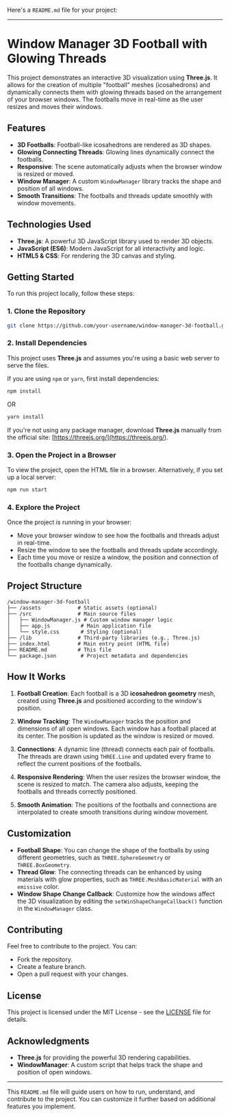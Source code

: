 Here's a `README.md` file for your project:

---

# Window Manager 3D Football with Glowing Threads

This project demonstrates an interactive 3D visualization using **Three.js**. It allows for the creation of multiple "football" meshes (icosahedrons) and dynamically connects them with glowing threads based on the arrangement of your browser windows. The footballs move in real-time as the user resizes and moves their windows.

## Features

- **3D Footballs**: Football-like icosahedrons are rendered as 3D shapes.
- **Glowing Connecting Threads**: Glowing lines dynamically connect the footballs.
- **Responsive**: The scene automatically adjusts when the browser window is resized or moved.
- **Window Manager**: A custom `WindowManager` library tracks the shape and position of all windows.
- **Smooth Transitions**: The footballs and threads update smoothly with window movements.

## Technologies Used

- **Three.js**: A powerful 3D JavaScript library used to render 3D objects.
- **JavaScript (ES6)**: Modern JavaScript for all interactivity and logic.
- **HTML5 & CSS**: For rendering the 3D canvas and styling.

## Getting Started

To run this project locally, follow these steps:

### 1. Clone the Repository

```bash
git clone https://github.com/your-username/window-manager-3d-football.git
```

### 2. Install Dependencies

This project uses **Three.js** and assumes you're using a basic web server to serve the files.

If you are using `npm` or `yarn`, first install dependencies:

```bash
npm install
```

OR

```bash
yarn install
```

If you're not using any package manager, download **Three.js** manually from the official site: [https://threejs.org/](https://threejs.org/).

### 3. Open the Project in a Browser

To view the project, open the HTML file in a browser. Alternatively, if you set up a local server:

```bash
npm run start
```

### 4. Explore the Project

Once the project is running in your browser:

- Move your browser window to see how the footballs and threads adjust in real-time.
- Resize the window to see the footballs and threads update accordingly.
- Each time you move or resize a window, the position and connection of the footballs change dynamically.

## Project Structure

```
/window-manager-3d-football
├── /assets            # Static assets (optional)
├── /src               # Main source files
│   ├── WindowManager.js # Custom window manager logic
│   ├── app.js          # Main application file
│   └── style.css       # Styling (optional)
├── /lib               # Third-party libraries (e.g., Three.js)
├── index.html         # Main entry point (HTML file)
├── README.md          # This file
└── package.json        # Project metadata and dependencies
```

## How It Works

1. **Football Creation**:
   Each football is a 3D **icosahedron geometry** mesh, created using **Three.js** and positioned according to the window's position.
   
2. **Window Tracking**:
   The `WindowManager` tracks the position and dimensions of all open windows. Each window has a football placed at its center. The position is updated as the window is resized or moved.

3. **Connections**:
   A dynamic line (thread) connects each pair of footballs. The threads are drawn using `THREE.Line` and updated every frame to reflect the current positions of the footballs.

4. **Responsive Rendering**:
   When the user resizes the browser window, the scene is resized to match. The camera also adjusts, keeping the footballs and threads correctly positioned.

5. **Smooth Animation**:
   The positions of the footballs and connections are interpolated to create smooth transitions during window movement.

## Customization

- **Football Shape**: You can change the shape of the footballs by using different geometries, such as `THREE.SphereGeometry` or `THREE.BoxGeometry`.
- **Thread Glow**: The connecting threads can be enhanced by using materials with glow properties, such as `THREE.MeshBasicMaterial` with an `emissive` color.
- **Window Shape Change Callback**: Customize how the windows affect the 3D visualization by editing the `setWinShapeChangeCallback()` function in the `WindowManager` class.

## Contributing

Feel free to contribute to the project. You can:

- Fork the repository.
- Create a feature branch.
- Open a pull request with your changes.

## License

This project is licensed under the MIT License - see the [LICENSE](LICENSE) file for details.

## Acknowledgments

- **Three.js** for providing the powerful 3D rendering capabilities.
- **WindowManager**: A custom script that helps track the shape and position of open windows.

---

This `README.md` file will guide users on how to run, understand, and contribute to the project. You can customize it further based on additional features you implement.